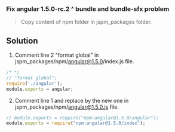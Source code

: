 ### Fix angular 1.5.0-rc.2 ^ bundle and bundle-sfx problem

> Copy content of npm folder in jspm_packages folder.

## Solution

1) Comment line 2 "format global" in jspm_packages/npm/angular@1.5.0/index.js file.

```js
/* */ 
// "format global";
require('./angular');
module.exports = angular;
```

2) Comment line 1 and replace by the new one in jspm_packages/npm/angular@1.5.0.js file.

```js
// module.exports = require("npm:angular@1.5.0/angular");
module.exports = require("npm:angular@1.5.0/index");
``` 